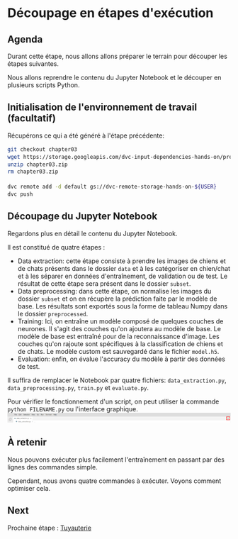 # Découpage en étapes d'exécution

## Agenda

Durant cette étape, nous allons allons préparer le terrain pour découper les étapes suivantes.

Nous allons reprendre le contenu du Jupyter Notebook et le découper en plusieurs scripts Python.

## Initialisation de l'environnement de travail (facultatif)

Récupérons ce qui a été généré à l'étape précédente:

```bash
git checkout chapter03
wget https://storage.googleapis.com/dvc-input-dependencies-hands-on/prerequisites/chapter03.zip
unzip chapter03.zip
rm chapter03.zip

dvc remote add -d default gs://dvc-remote-storage-hands-on-${USER}
dvc push
```

## Découpage du Jupyter Notebook

Regardons plus en détail le contenu du Jupyter Notebook.

Il est constitué de quatre étapes :
* Data extraction: cette étape consiste à prendre les images de chiens et de chats présents dans le dossier `data`
et à les catégoriser en chien/chat et à les séparer en données d'entraînement, de validation ou de test. 
Le résultat de cette étape sera présent dans le dossier `subset`.
* Data preprocessing: dans cette étape, on normalise les images du dossier `subset` et on en récupère 
la prédiction faite par le modèle de base. Les résultats sont exportés sous la forme de tableau Numpy dans le dossier `preprocessed`.
* Training: Ici, on entraîne un modèle composé de quelques couches de neurones.
Il s'agit des couches qu'on ajoutera au modèle de base. Le modèle de base est entraîné pour de la reconnaissance d'image. 
Les couches qu'on rajoute sont spécifiques à la classification de chiens et de chats. Le modèle custom est sauvegardé dans le fichier `model.h5`.
* Evaluation: enfin, on évalue l'accuracy du modèle à partir des données de test.

Il suffira de remplacer le Notebook par quatre fichiers: `data_extraction.py`, `data_preprocessing.py`, `train.py` et `evaluate.py`.

Pour vérifier le fonctionnement d'un script, on peut utiliser la commande `python FILENAME.py` ou l'interface graphique. 
![screenshot_run](./assets/04.run.png)

## À retenir

Nous pouvons exécuter plus facilement l'entraînement en passant par des lignes des commandes simple.

Cependant, nous avons quatre commandes à exécuter. Voyons comment optimiser cela.

## Next

Prochaine étape : [Tuyauterie](05.pipeline.md)
